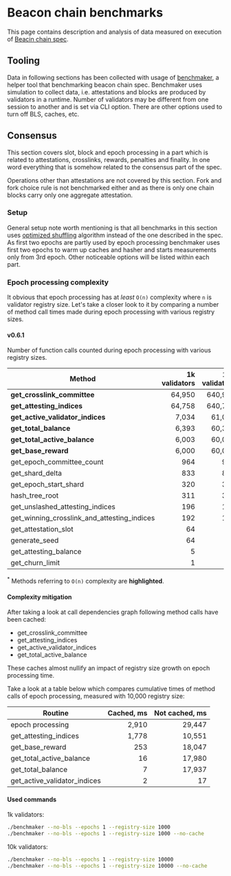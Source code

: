 # Beacon chain benchmarks

This page contains description and analysis of data measured on execution of [Beacin chain spec](https://github.com/ethereum/eth2.0-specs/blob/dev/specs/core/0_beacon-chain.md).

## Tooling
Data in following sections has been collected with usage of [benchmaker](https://github.com/harmony-dev/beacon-chain-java/wiki/Benchmaker), a helper tool that benchmarking beacon chain spec.
Benchmaker uses simulation to collect data, i.e. attestations and blocks are produced by validators in a runtime.
Number of validators may be different from one session to another and is set via CLI option.
There are other options used to turn off BLS, caches, etc.

## Consensus
This section covers slot, block and epoch processing in a part which is related to attestations, crosslinks, rewards, penalties and finality. 
In one word everything that is somehow related to the consensus part of the spec. 

Operations other than attestations are not covered by this section.
Fork and fork choice rule is not benchmarked either and as there is only one chain blocks carry only one aggregate attestation.

### Setup
General setup note worth mentioning is that all benchmarks in this section uses 
[optimized shuffling](https://github.com/protolambda/eth2-shuffle/blob/master/shuffle.go#L159) 
algorithm instead of the one described in the spec. 
As first two epochs are partly used by epoch processing benchmaker uses first two epochs to warm up caches and hasher and starts measurements only from 3rd epoch.
Other noticeable options will be listed within each part.

### Epoch processing complexity
It obvious that epoch processing has at _least_ `O(n)` complexity where `n` is validator registry size.
Let's take a closer look to it by comparing a number of method call times made during epoch processing 
with various registry sizes.

#### v0.6.1
Number of function calls counted during epoch processing with various registry sizes.

| Method                                      | 1k validators | 10k validators |
|---------------------------------------------|--------------:|---------------:|
| **get_crosslink_committee**                 | 64,950        | 640,950        |
| **get_attesting_indices**                   | 64,758        | 640,758        |
| **get_active_validator_indices**            | 7,034         | 61,034         |
| **get_total_balance**                       | 6,393         | 60,393         |
| **get_total_active_balance**                | 6,003         | 60,003         |
| **get_base_reward**                         | 6,000         | 60,000         |
| get_epoch_committee_count                   | 964           | 964            |
| get_shard_delta                             | 833           | 833            |
| get_epoch_start_shard                       | 320           | 320            |
| hash_tree_root                              | 311           | 311            |
| get_unslashed_attesting_indices             | 196           | 196            |
| get_winning_crosslink_and_attesting_indices | 192           | 192            |
| get_attestation_slot                        | 64            | 64             |
| generate_seed                               | 64            | 64             |
| get_attesting_balance                       | 5             | 5              |
| get_churn_limit                             | 1             | 1              |

<sup>*</sup> Methods referring to `O(n)` complexity are **highlighted**.

#### Complexity mitigation
After taking a look at call dependencies graph following method calls have been cached:
- get_crosslink_committee
- get_attesting_indices
- get_active_validator_indices
- get_total_active_balance

These caches almost nullify an impact of registry size growth on epoch processing time.

Take a look at a table below which compares cumulative times of method calls of epoch processing,
measured with 10,000 registry size:

| Routine                      | Cached, ms | Not cached, ms |
|------------------------------|-----------:|---------------:|
| epoch processing             | 2,910      | 29,447         |
| get_attesting_indices        | 1,778      | 10,551         |
| get_base_reward              | 253        | 18,047         |
| get_total_active_balance     | 16         | 17,980         |
| get_total_balance            | 7          | 17,937         |
| get_active_validator_indices | 2          | 17             |


#### Used commands
1k validators:
```bash
./benchmaker --no-bls --epochs 1 --registry-size 1000
./benchmaker --no-bls --epochs 1 --registry-size 1000 --no-cache
```
10k validators:
```bash
./benchmaker --no-bls --epochs 1 --registry-size 10000
./benchmaker --no-bls --epochs 1 --registry-size 10000 --no-cache
```
